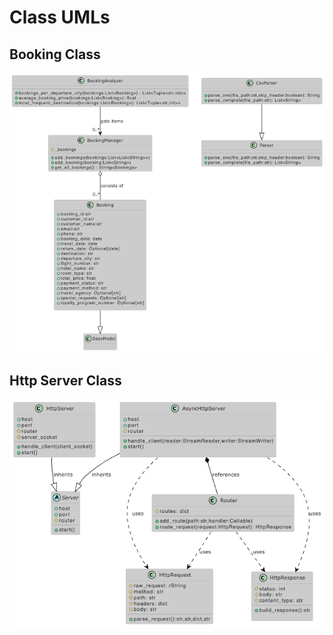 # Class UMLs

## Booking Class

![](images/booking.png)

## Http Server Class

![](images/httpServer.png)
